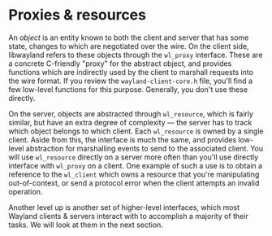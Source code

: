 # Proxies & resources

An *object* is an entity known to both the client and server that has some
state, changes to which are negotiated over the wire. On the client side,
libwayland refers to these objects through the `wl_proxy` interface. These are a
concrete C-friendly "proxy" for the abstract object, and provides functions
which are indirectly used by the client to marshall requests into the wire
format. If you review the `wayland-client-core.h` file, you'll find a few
low-level functions for this purpose. Generally, you don't use these directly.

On the server, objects are abstracted through `wl_resource`, which is fairly
similar, but have an extra degree of complexity &mdash; the server has to track
which object belongs to which client. Each `wl_resource` is owned by a single 
client. Aside from this, the interface is much the same, and provides low-level
abstraction for marshalling events to send to the associated client. You will
use `wl_resource` directly on a server more often than you'll use directly
interface with `wl_proxy` on a client. One example of such a use is to obtain a
reference to the `wl_client` which owns a resource that you're manipulating
out-of-context, or send a protocol error when the client attempts an invalid
operation.

Another level up is another set of higher-level interfaces, which most Wayland
clients & servers interact with to accomplish a majority of their tasks. We will
look at them in the next section.
